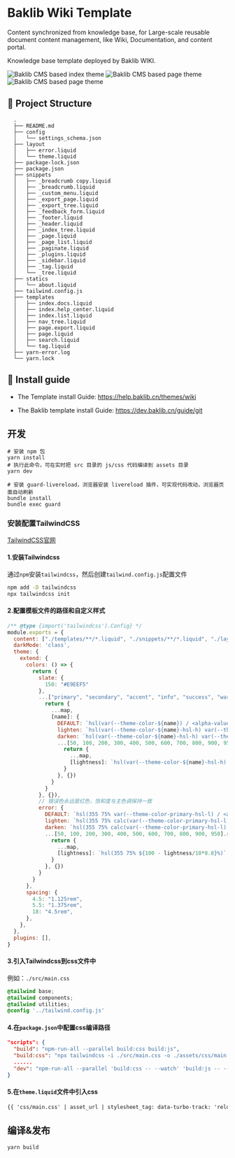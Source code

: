 # Baklib Wiki Template

Content synchronized from knowledge base, for Large-scale reusable document content management, like Wiki, Documentation, and content portal.

Knowledge base template deployed by Baklib WIKI.

![Baklib CMS based index theme](./assets/images/theme/index-help-center.png)
![Baklib CMS based page theme](./assets/images/theme/index-docs.png)
![Baklib CMS based page theme](./assets/images/theme/page.png)

## 🚀 Project Structure

```
  .
  ├── README.md
  ├── config
  │   └── settings_schema.json
  ├── layout
  │   ├── error.liquid
  │   └── theme.liquid
  ├── package-lock.json
  ├── package.json
  ├── snippets
  │   ├── _breadcrumb copy.liquid
  │   ├── _breadcrumb.liquid
  │   ├── _custom_menu.liquid
  │   ├── _export_page.liquid
  │   ├── _export_tree.liquid
  │   ├── _feedback_form.liquid
  │   ├── _footer.liquid
  │   ├── _header.liquid
  │   ├── _index_tree.liquid
  │   ├── _page.liquid
  │   ├── _page_list.liquid
  │   ├── _paginate.liquid
  │   ├── _plugins.liquid
  │   ├── _sidebar.liquid
  │   ├── _tag.liquid
  │   └── _tree.liquid
  ├── statics
  │   └── about.liquid
  ├── tailwind.config.js
  ├── templates
  │   ├── index.docs.liquid
  │   ├── index.help_center.liquid
  │   ├── index.list.liquid
  │   ├── nav_tree.liquid
  │   ├── page.export.liquid
  │   ├── page.liquid
  │   ├── search.liquid
  │   └── tag.liquid
  ├── yarn-error.log
  └── yarn.lock
```


## 🧞 Install guide

- The Template install Guide: https://help.baklib.cn/themes/wiki

- The Baklib template install Guide: https://dev.baklib.cn/guide/git

## 开发

```shell
# 安装 npm 包
yarn install
# 执行此命令，可在实时把 src 目录的 js/css 代码编译到 assets 目录
yarn dev
```


```shell
# 安装 guard-livereload，浏览器安装 livereload 插件，可实现代码改动，浏览器页面自动刷新
bundle install
bundle exec guard
```

### 安装配置TailwindCSS
[TailwindCSS官网](https://www.tailwindcss.cn/docs/installation)

#### 1.安装Tailwindcss
通过`npm`安装`tailwindcss`，然后创建`tailwind.config.js`配置文件
```bash
npm add -D tailwindcss
npx tailwindcss init
```
#### 2.配置模板文件的路径和自定义样式
```javascript
/** @type {import('tailwindcss').Config} */
module.exports = {
  content: ["./templates/**/*.liquid", "./snippets/**/*.liquid", "./layout/**/*.liquid", "./statics/**/*.liquid"],
  darkMode: 'class',
  theme: {
    extend: {
      colors: () => {
        return {
          slate: {
            150: "#E9EEF5"
          },
          ...["primary", "secondary", "accent", "info", "success", "warning"].reduce((map, name) => {
            return {
              ...map,
              [name]: {
                DEFAULT: `hsl(var(--theme-color-${name}) / <alpha-value>)`,
                lighten: `hsl(var(--theme-color-${name}-hsl-h) var(--theme-color-${name}-hsl-s) calc(var(--theme-color-${name}-hsl-l) + 15%))`,
                darken: `hsl(var(--theme-color-${name}-hsl-h) var(--theme-color-${name}-hsl-s) calc(var(--theme-color-${name}-hsl-l) - 15%))`,
                ...[50, 100, 200, 300, 400, 500, 600, 700, 800, 900, 950].reduce((map,lightness) => {
                  return {
                    ...map,
                    [lightness]: `hsl(var(--theme-color-${name}-hsl-h) var(--theme-color-${name}-hsl-s) ${100 - lightness/10*0.8}%)`
                  }
                }, {})
              }
            }
          }, {}),
          // 错误色永远是红色，饱和度与主色调保持一致
          error: {
            DEFAULT: `hsl(355 75% var(--theme-color-primary-hsl-l) / <alpha-value>)`,
            lighten: `hsl(355 75% calc(var(--theme-color-primary-hsl-l) + 15%))`,
            darken: `hsl(355 75% calc(var(--theme-color-primary-hsl-l) - 15%))`,
            ...[50, 100, 200, 300, 400, 500, 600, 700, 800, 900, 950].reduce((map,lightness) => {
              return {
                ...map,
                [lightness]: `hsl(355 75% ${100 - lightness/10*0.8}%)`
              }
            }, {})
          }
        }
      },
      spacing: {
        4.5: "1.125rem",
        5.5: "1.375rem",
        18: "4.5rem",
      },
    },
  },
  plugins: [],
}
```
#### 3.引入Tailwindcss到css文件中
例如：`./src/main.css`
```css
@tailwind base;
@tailwind components;
@tailwind utilities;
@config '../tailwind.config.js'
```
#### 4.在`package.json`中配置css编译路径
```json
"scripts": {
  "build": "npm-run-all --parallel build:css build:js",
  "build:css": "npx tailwindcss -i ./src/main.css -o ./assets/css/main.css",
  ......
  "dev": "npm-run-all --parallel 'build:css -- --watch' 'build:js -- --watch'"
}
```
#### 5.在`theme.liquid`文件中引入css
```html
{{ 'css/main.css' | asset_url | stylesheet_tag: data-turbo-track: 'reload' }}
```


## 编译&发布

```bash
yarn build
```
